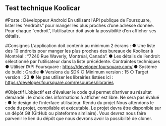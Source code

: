 ## Test technique Koolicar
#Poste : Développeur Android
En utilisant l’API publique de Foursquare, lister les “endroits” pour manger les plus proches d’une adresse donnée. Pour chaque “endroit”, l’utilisateur doit avoir la possibilité d’en afficher ses détails.

#Consignes
L’application doit contenir au minimum 2 écrans :
● Une liste des 10 endroits pour manger les plus proches des bureaux de Koolicar à
Montréal : “7240 Rue Waverly, Montréal, Canada”.
● Les détails de l’endroit sélectionné par l’utilisateur dans la liste précédente.
Contraintes techniques
● Utiliser l’API Foursquare :  https://developer.foursquare.com/
● Système de build : Gradle
● Versions du SDK
○ Minimum version : 15
○ Target version : 23
● Ne pas utiliser les librairies listées ici :
https://developer.foursquare.com/resources/libraries

#Objectif
L’objectif est d’évaluer le code qui permet d’arriver au résultat demandé : le choix des informations à afficher est libre.
Ne sera pas évalué :
● le design de l’interface utilisateur.
Rendu du projet
Nous attendons le code du projet, compilable et exécutable. Le projet devra être disponible sur un dépôt Git (GitHub ou plateforme similaire). Vous devrez nous faire parvenir le lien du dépôt que nous devrons avoir la possibilité de cloner.
